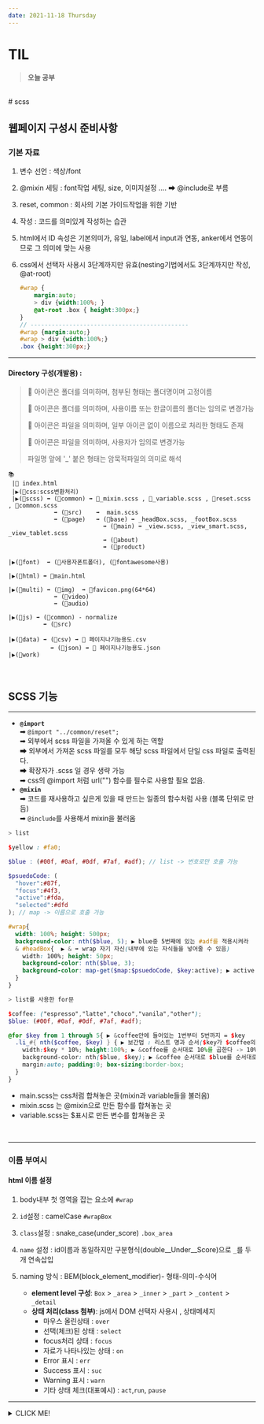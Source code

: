 ```yaml
---
date: 2021-11-18 Thursday
---
```


# TIL

> **오늘 공부**
<br />
# scss

## 웹페이지 구성시 준비사항

### 기본 자료 

   1. 변수 선언 : 색상/font 
   2. @mixin 세팅 : font작업 세팅, size, 이미지설정 .... ➡ @include로 부름
   3. reset, common : 회사의 기본 가이드작업을 위한 기반 

2. 작성 : 코드를 의미있게 작성하는 습관

3. html에서 ID 속성은 기본의미가, 유일, label에서 input과 연동, anker에서 연동이므로 그 의미에 맞는 사용

4. css에서 선택자 사용시 3단계까지만 유효(nesting기법에서도 3단계까지만 작성, @at-root)

   ``` scss
   #wrap {
       margin:auto;
       > div {width:100%; }
       @at-root .box { height:300px;}
   }   
   // ---------------------------------------------
   #wrap {margin:auto;}
   #wrap > div {width:100%;}
   .box {height:300px;}
   ```
   
---

#### Directory 구성(개발용) :

> 📂 아이콘은 폴더를 의미하며, 첨부된 형태는 폴더명이며 고정이름
>
> 💼 아이콘은 폴더를 의미하며, 사용이름 또는 한글이름의 폴더는 임의로 변경가능 
>
> 📙 아이콘은 파일을 의미하며, 일부 아이콘 없이 이름으로 처리한 형태도 존재
>
> 📜 아이콘은 파일을 의미하며, 사용자가 임의로 변경가능
>
> 파일명 앞에 '_' 붙은 형태는 암묵적파일의 의미로 해석

```
📚
 |📙 index.html
 |▶(📂css:scss변환처리)
 |▶(📂scss) ➡ (📂common) ➡ 📙_mixin.scss , 📙_variable.scss , 📙reset.scss , 📙common.scss
             ➡ (📂src)    ➡  main.scss  
             ➡ (📂page)   ➡ (📂base) ➡ _headBox.scss, _footBox.scss
           			       ➡ (📂main) ➡ _view.scss, _view_smart.scss, _view_tablet.scss
                           ➡ (📂about)
                           ➡ (📂product)

|▶(📂font)  ➡ (💼사용자폰트폴더), (💼fontawesome사용)

|▶(📂html) ➡ 📙main.html

|▶(📂multi) ➡ (📂img)  ➡ 📜favicon.png(64*64)
             ➡ (📂video)
             ➡ (📂audio)
             
|▶(📂js) ➡ (📂common) - normalize
          ➡ (📂src)
          
|▶(📂data) ➡ (📂csv) ➡ 📜 페이지나기능용도.csv 
            ➡ (📂json) ➡ 📜 페이지나기능용도.json
|▶(📂work)

```

<br />

## SCSS 기능 
---
  - **`@import`** <br />
        ➡ `@import "../common/reset";` <br />
        ➡ 외부에서 scss 파일을 가져올 수 있게 하는 역할 <br />
        ➡ 외부에서 가져온 scss 파일를 모두 해당 scss 파일에서 단일 css 파일로 출력된다. <br />
        ➡ 확장자가 .scss 일 경우 생략 가능 <br />
        ➡ css의 @import 처럼 url("") 함수를 필수로 사용할 필요 없음.
  - **`@mixin`** <br />
        ➡ 코드를 재사용하고 싶은게 있을 때 만드는 일종의 함수처럼 사용 (블록 단위로 만듬) <br />
        ➡ `@include`를 사용해서 mixin을 불러옴

 

```scss
> list

$yellow : #fa0;

$blue : (#00f, #0af, #0df, #7af, #adf); // list -> 번호로만 호출 가능

$psuedoCode: (
  "hover":#87f,
  "focus":#4f3,
  "active":#fda,
  "selected":#dfd
); // map -> 이름으로 호출 가능

#wrap{
  width: 100%; height: 500px;
  background-color: nth($blue, 5); ▶ blue중 5번째에 있는 #adf를 적용시켜라
  & #headBox{  ▶ & ➡ wrap 자기 자신(내부에 있는 자식들을 넣어줄 수 있음)
    width: 100%; height: 50px;
    background-color: nth($blue, 3); 
    background-color: map-get($map:$psuedoCode, $key:active); ▶ active 했을때 #fda 색상을 적용시켜라
  }
}

```

```scss
> list를 사용한 for문

$coffee: ("espresso","latte","choco","vanila","other");
$blue: (#00f, #0af, #0df, #7af, #adf);

@for $key from 1 through 5{ ▶ &coffee안에 들어있는 1번부터 5번까지 = $key
  .li_#{ nth($coffee, $key) } { ▶ 보간법 : 리스트 명과 순서($key가 $coffee의 1~5번임)
    width:$key * 10%; height:100%; ▶ &coffee를 순서대로 10%를 곱한다 -> 10%, 20%...
    background-color: nth($blue, $key); ▶ &coffee 순서대로 $blue를 순서대로 색 넣어줌
    margin:auto; padding:0; box-sizing:border-box;
  }
}

```

  - main.scss는 css처럼 합쳐놓은 곳(mixin과 variable들을 불러옴)
  - mixin.scss 는 @mixin으로 만든 함수를 합쳐놓는 곳
  - variable.scss는 $표시로 만든 변수를 합쳐놓은 곳




<br />

---

### 이름 부여시

#### html 이름 설정

   1. body내부 첫 영역을 잡는 요소에 `#wrap`
   
   2. `id`설정 : camelCase `#wrapBox`
   
   3. `class`설정 : snake_case(under_score) `.box_area`
   
   4. `name` 설정 : id이름과 동일하지만 구분형식(double\_\_Under\_\_Score)으로 `_`를 두개 연속삽입
   
   5. naming 방식 : BEM(block_element_modifier)- 형태-의미-수식어 
       - **element level 구성**: `Box` > `_area` > `_inner` > `_part` > `_content` > `_detail`
       - **상태 처리(class 첨부)**: js에서 DOM 선택자 사용시 , 상태메세지 
         - 마우스 올린상태 : `over`
         - 선택(체크)된 상태 : `select`
         - focus처리 상태 : `focus`
         - 자료가 나타나있는 상태 :  `on`
         - Error 표시 : `err`
         - Success 표시 : `suc`
         - Warning 표시 : `warn`
         - 기타 상태 체크(대표예시) : `act`,`run`, `pause`


---
<details>
<summary>CLICK ME!</summary>  

- https://superfelix.tistory.com/636
- https://hyeyeong1011.github.io/2020-02-18-post18/
</detials>  
